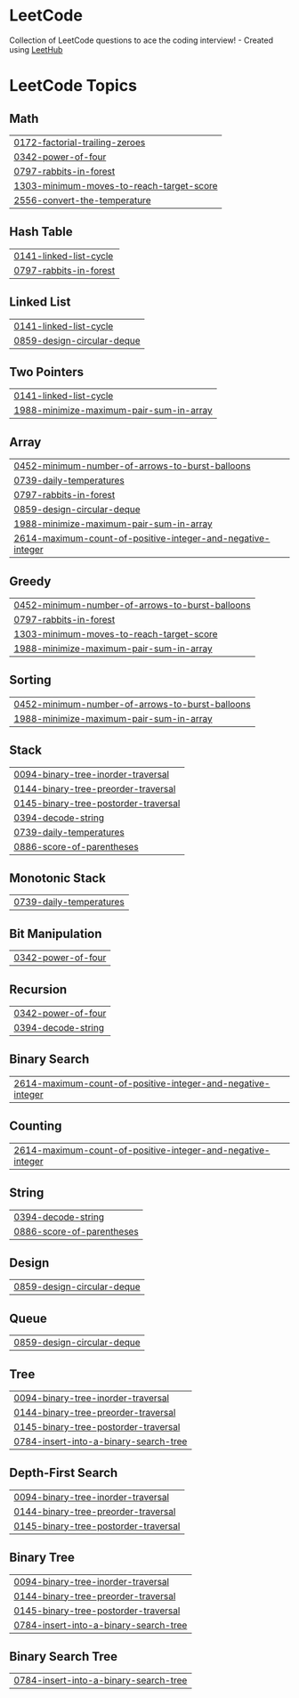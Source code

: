 # LeetCode
Collection of LeetCode questions to ace the coding interview! - Created using [LeetHub](https://github.com/QasimWani/LeetHub)

<!---LeetCode Topics Start-->
# LeetCode Topics
## Math
|  |
| ------- |
| [0172-factorial-trailing-zeroes](https://github.com/yetmgetaewunetu/competitive_programming/tree/master/0172-factorial-trailing-zeroes) |
| [0342-power-of-four](https://github.com/yetmgetaewunetu/competitive_programming/tree/master/0342-power-of-four) |
| [0797-rabbits-in-forest](https://github.com/yetmgetaewunetu/competitive_programming/tree/master/0797-rabbits-in-forest) |
| [1303-minimum-moves-to-reach-target-score](https://github.com/yetmgetaewunetu/competitive_programming/tree/master/1303-minimum-moves-to-reach-target-score) |
| [2556-convert-the-temperature](https://github.com/yetmgetaewunetu/competitive_programming/tree/master/2556-convert-the-temperature) |
## Hash Table
|  |
| ------- |
| [0141-linked-list-cycle](https://github.com/yetmgetaewunetu/competitive_programming/tree/master/0141-linked-list-cycle) |
| [0797-rabbits-in-forest](https://github.com/yetmgetaewunetu/competitive_programming/tree/master/0797-rabbits-in-forest) |
## Linked List
|  |
| ------- |
| [0141-linked-list-cycle](https://github.com/yetmgetaewunetu/competitive_programming/tree/master/0141-linked-list-cycle) |
| [0859-design-circular-deque](https://github.com/yetmgetaewunetu/competitive_programming/tree/master/0859-design-circular-deque) |
## Two Pointers
|  |
| ------- |
| [0141-linked-list-cycle](https://github.com/yetmgetaewunetu/competitive_programming/tree/master/0141-linked-list-cycle) |
| [1988-minimize-maximum-pair-sum-in-array](https://github.com/yetmgetaewunetu/competitive_programming/tree/master/1988-minimize-maximum-pair-sum-in-array) |
## Array
|  |
| ------- |
| [0452-minimum-number-of-arrows-to-burst-balloons](https://github.com/yetmgetaewunetu/competitive_programming/tree/master/0452-minimum-number-of-arrows-to-burst-balloons) |
| [0739-daily-temperatures](https://github.com/yetmgetaewunetu/competitive_programming/tree/master/0739-daily-temperatures) |
| [0797-rabbits-in-forest](https://github.com/yetmgetaewunetu/competitive_programming/tree/master/0797-rabbits-in-forest) |
| [0859-design-circular-deque](https://github.com/yetmgetaewunetu/competitive_programming/tree/master/0859-design-circular-deque) |
| [1988-minimize-maximum-pair-sum-in-array](https://github.com/yetmgetaewunetu/competitive_programming/tree/master/1988-minimize-maximum-pair-sum-in-array) |
| [2614-maximum-count-of-positive-integer-and-negative-integer](https://github.com/yetmgetaewunetu/competitive_programming/tree/master/2614-maximum-count-of-positive-integer-and-negative-integer) |
## Greedy
|  |
| ------- |
| [0452-minimum-number-of-arrows-to-burst-balloons](https://github.com/yetmgetaewunetu/competitive_programming/tree/master/0452-minimum-number-of-arrows-to-burst-balloons) |
| [0797-rabbits-in-forest](https://github.com/yetmgetaewunetu/competitive_programming/tree/master/0797-rabbits-in-forest) |
| [1303-minimum-moves-to-reach-target-score](https://github.com/yetmgetaewunetu/competitive_programming/tree/master/1303-minimum-moves-to-reach-target-score) |
| [1988-minimize-maximum-pair-sum-in-array](https://github.com/yetmgetaewunetu/competitive_programming/tree/master/1988-minimize-maximum-pair-sum-in-array) |
## Sorting
|  |
| ------- |
| [0452-minimum-number-of-arrows-to-burst-balloons](https://github.com/yetmgetaewunetu/competitive_programming/tree/master/0452-minimum-number-of-arrows-to-burst-balloons) |
| [1988-minimize-maximum-pair-sum-in-array](https://github.com/yetmgetaewunetu/competitive_programming/tree/master/1988-minimize-maximum-pair-sum-in-array) |
## Stack
|  |
| ------- |
| [0094-binary-tree-inorder-traversal](https://github.com/yetmgetaewunetu/competitive_programming/tree/master/0094-binary-tree-inorder-traversal) |
| [0144-binary-tree-preorder-traversal](https://github.com/yetmgetaewunetu/competitive_programming/tree/master/0144-binary-tree-preorder-traversal) |
| [0145-binary-tree-postorder-traversal](https://github.com/yetmgetaewunetu/competitive_programming/tree/master/0145-binary-tree-postorder-traversal) |
| [0394-decode-string](https://github.com/yetmgetaewunetu/competitive_programming/tree/master/0394-decode-string) |
| [0739-daily-temperatures](https://github.com/yetmgetaewunetu/competitive_programming/tree/master/0739-daily-temperatures) |
| [0886-score-of-parentheses](https://github.com/yetmgetaewunetu/competitive_programming/tree/master/0886-score-of-parentheses) |
## Monotonic Stack
|  |
| ------- |
| [0739-daily-temperatures](https://github.com/yetmgetaewunetu/competitive_programming/tree/master/0739-daily-temperatures) |
## Bit Manipulation
|  |
| ------- |
| [0342-power-of-four](https://github.com/yetmgetaewunetu/competitive_programming/tree/master/0342-power-of-four) |
## Recursion
|  |
| ------- |
| [0342-power-of-four](https://github.com/yetmgetaewunetu/competitive_programming/tree/master/0342-power-of-four) |
| [0394-decode-string](https://github.com/yetmgetaewunetu/competitive_programming/tree/master/0394-decode-string) |
## Binary Search
|  |
| ------- |
| [2614-maximum-count-of-positive-integer-and-negative-integer](https://github.com/yetmgetaewunetu/competitive_programming/tree/master/2614-maximum-count-of-positive-integer-and-negative-integer) |
## Counting
|  |
| ------- |
| [2614-maximum-count-of-positive-integer-and-negative-integer](https://github.com/yetmgetaewunetu/competitive_programming/tree/master/2614-maximum-count-of-positive-integer-and-negative-integer) |
## String
|  |
| ------- |
| [0394-decode-string](https://github.com/yetmgetaewunetu/competitive_programming/tree/master/0394-decode-string) |
| [0886-score-of-parentheses](https://github.com/yetmgetaewunetu/competitive_programming/tree/master/0886-score-of-parentheses) |
## Design
|  |
| ------- |
| [0859-design-circular-deque](https://github.com/yetmgetaewunetu/competitive_programming/tree/master/0859-design-circular-deque) |
## Queue
|  |
| ------- |
| [0859-design-circular-deque](https://github.com/yetmgetaewunetu/competitive_programming/tree/master/0859-design-circular-deque) |
## Tree
|  |
| ------- |
| [0094-binary-tree-inorder-traversal](https://github.com/yetmgetaewunetu/competitive_programming/tree/master/0094-binary-tree-inorder-traversal) |
| [0144-binary-tree-preorder-traversal](https://github.com/yetmgetaewunetu/competitive_programming/tree/master/0144-binary-tree-preorder-traversal) |
| [0145-binary-tree-postorder-traversal](https://github.com/yetmgetaewunetu/competitive_programming/tree/master/0145-binary-tree-postorder-traversal) |
| [0784-insert-into-a-binary-search-tree](https://github.com/yetmgetaewunetu/competitive_programming/tree/master/0784-insert-into-a-binary-search-tree) |
## Depth-First Search
|  |
| ------- |
| [0094-binary-tree-inorder-traversal](https://github.com/yetmgetaewunetu/competitive_programming/tree/master/0094-binary-tree-inorder-traversal) |
| [0144-binary-tree-preorder-traversal](https://github.com/yetmgetaewunetu/competitive_programming/tree/master/0144-binary-tree-preorder-traversal) |
| [0145-binary-tree-postorder-traversal](https://github.com/yetmgetaewunetu/competitive_programming/tree/master/0145-binary-tree-postorder-traversal) |
## Binary Tree
|  |
| ------- |
| [0094-binary-tree-inorder-traversal](https://github.com/yetmgetaewunetu/competitive_programming/tree/master/0094-binary-tree-inorder-traversal) |
| [0144-binary-tree-preorder-traversal](https://github.com/yetmgetaewunetu/competitive_programming/tree/master/0144-binary-tree-preorder-traversal) |
| [0145-binary-tree-postorder-traversal](https://github.com/yetmgetaewunetu/competitive_programming/tree/master/0145-binary-tree-postorder-traversal) |
| [0784-insert-into-a-binary-search-tree](https://github.com/yetmgetaewunetu/competitive_programming/tree/master/0784-insert-into-a-binary-search-tree) |
## Binary Search Tree
|  |
| ------- |
| [0784-insert-into-a-binary-search-tree](https://github.com/yetmgetaewunetu/competitive_programming/tree/master/0784-insert-into-a-binary-search-tree) |
<!---LeetCode Topics End-->